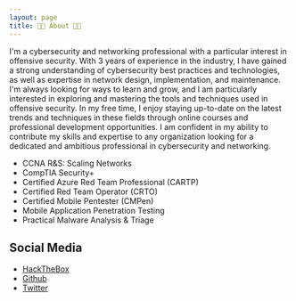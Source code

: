 ```yaml
---
layout: page
title: 👨‍💻 About 👨‍💻
---
```





I'm a cybersecurity and networking professional with a particular interest in offensive security. With 3 years of experience in the industry, I have gained a strong understanding of cybersecurity best practices and technologies, as well as expertise in network design, implementation, and maintenance. I'm always looking for ways to learn and grow, and I am particularly interested in exploring and mastering the tools and techniques used in offensive security. In my free time, I enjoy staying up-to-date on the latest trends and techniques in these fields through online courses and professional development opportunities. I am confident in my ability to contribute my skills and expertise to any organization looking for a dedicated and ambitious professional in cybersecurity and networking.

                      
* CCNA R&S: Scaling Networks 
* CompTIA Security+
* Certified Azure Red Team Professional (CARTP)
* Certified Red Team Operator (CRTO)
* Certified Mobile Pentester (CMPen)
* Mobile Application Penetration Testing
* Practical Malware Analysis & Triage

## Social Media

* [HackTheBox](https://www.hackthebox.eu/home/users/profile/257310)
* [Github ](https://github.com/b3nj1-1/)
* [Twitter](https://twitter.com/b3nj1_1)
